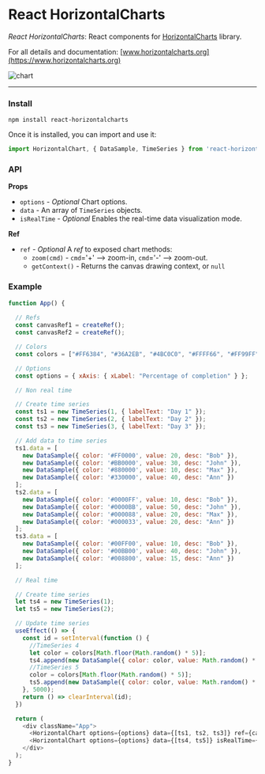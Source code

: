 # React HorizontalCharts
*React HorizontalCharts*: React components for [HorizontalCharts](https://www.horizontalcharts.org) library.

For all details and documentation: [www.horizontalcharts.org](https://www.horizontalcharts.org)

![chart](https://user-images.githubusercontent.com/5993480/138280570-0c7d3c0f-7671-4ae1-b5d4-fa89e587165e.png)

---

### Install

```
npm install react-horizontalcharts
```

Once it is installed, you can import and use it:

```js
import HorizontalChart, { DataSample, TimeSeries } from 'react-horizontalcharts'
```

### API

**Props**
- `options` - _Optional_ Chart options.
- `data` - An array of `TimeSeries` objects.
- `isRealTime` - _Optional_ Enables the real-time data visualization mode.

**Ref**
- `ref` - _Optional_ A *ref* to exposed chart methods:
  -  `zoom(cmd)` - `cmd`='+' --> zoom-in, `cmd`='-' --> zoom-out.
  -  `getContext()` - Returns the canvas drawing context, or `null`

### Example
```js
function App() {
  
  // Refs
  const canvasRef1 = createRef();
  const canvasRef2 = createRef();

  // Colors
  const colors = ["#FF6384", "#36A2EB", "#4BC0C0", "#FFFF66", "#FF99FF"];

  // Options
  const options = { xAxis: { xLabel: "Percentage of completion" } };

  // Non real time

  // Create time series
  const ts1 = new TimeSeries(1, { labelText: "Day 1" });
  const ts2 = new TimeSeries(2, { labelText: "Day 2" });
  const ts3 = new TimeSeries(3, { labelText: "Day 3" });

  // Add data to time series
  ts1.data = [
    new DataSample({ color: '#FF0000', value: 20, desc: "Bob" }),
    new DataSample({ color: '#BB0000', value: 30, desc: "John" }),
    new DataSample({ color: '#880000', value: 10, desc: "Max" }),
    new DataSample({ color: '#330000', value: 40, desc: "Ann" })
  ];
  ts2.data = [
    new DataSample({ color: '#0000FF', value: 10, desc: "Bob" }),
    new DataSample({ color: '#0000BB', value: 50, desc: "John" }),
    new DataSample({ color: '#000088', value: 20, desc: "Max" }),
    new DataSample({ color: '#000033', value: 20, desc: "Ann" })
  ];
  ts3.data = [
    new DataSample({ color: '#00FF00', value: 10, desc: "Bob" }),
    new DataSample({ color: '#00BB00', value: 40, desc: "John" }),
    new DataSample({ color: '#008800', value: 15, desc: "Ann" })
  ];

  // Real time

  // Create time series
  let ts4 = new TimeSeries(1);
  let ts5 = new TimeSeries(2);

  // Update time series
  useEffect(() => {
    const id = setInterval(function () {
      //TimeSeries 4
      let color = colors[Math.floor(Math.random() * 5)];
      ts4.append(new DataSample({ color: color, value: Math.random() * 3000 }));
      //TimeSeries 5
      color = colors[Math.floor(Math.random() * 5)];
      ts5.append(new DataSample({ color: color, value: Math.random() * 5000 }));
    }, 5000);
    return () => clearInterval(id);
  })

  return (
    <div className="App">
      <HorizontalChart options={options} data={[ts1, ts2, ts3]} ref={canvasRef1} />
      <HorizontalChart options={options} data={[ts4, ts5]} isRealTime={true} ref={canvasRef2} />
    </div>
  );
}
```
